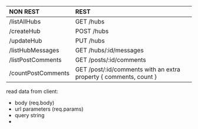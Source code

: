 | NON REST           | REST                                                              |
| :----------------- | :---------------------------------------------------------------- |
| /listAllHubs       | GET /hubs                                                         |
| /createHub         | POST /hubs                                                        |
| /updateHub         | PUT /hubs                                                         |
| /listHubMessages   | GET /hubs/:id/messages                                            |
| /listPostComments  | GET /posts/:id/comments                                           |
| /countPostComments | GET /post/:id/comments with an extra property { comments, count } |

read data from client:

- body (req.body)
- url parameters (req.params)
- query string
-
